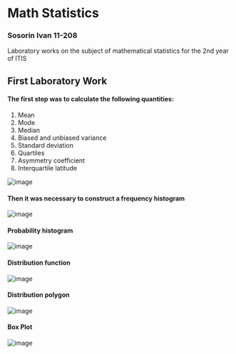 # Math Statistics
### Sosorin Ivan 11-208
Laboratory works on the subject of mathematical statistics for the 2nd year of ITIS

## First Laboratory Work

#### The first step was to calculate the following quantities:
1. Mean
2. Mode
3. Median
4. Biased and unbiased variance
5. Standard deviation
6. Quartiles
7. Asymmetry coefficient
8. Interquartile latitude

![image](https://github.com/s1ches/MathStatistics/assets/121990701/b206972c-f307-4e1c-b210-29d766c91138)

#### Then it was necessary to construct a frequency histogram

![image](https://github.com/s1ches/MathStatistics/assets/121990701/5807a5db-72be-4fba-9e8b-a38e1b46f56b)

#### Probability histogram

![image](https://github.com/s1ches/MathStatistics/assets/121990701/bb55bbbf-c92b-427c-bc9f-a426a972e595)

#### Distribution function

![image](https://github.com/s1ches/MathStatistics/assets/121990701/7f50913b-96d6-446f-a97a-28ab10bf154c)

#### Distribution polygon

![image](https://github.com/s1ches/MathStatistics/assets/121990701/6e4d3080-1438-4ec2-8b5e-51a02a9c5185)

#### Box Plot

![image](https://github.com/s1ches/MathStatistics/assets/121990701/50075693-7edf-4929-9b14-78d47e7e4e31)
